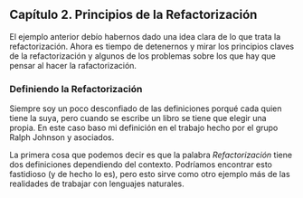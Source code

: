 ## Capítulo 2. Principios de la Refactorización

El ejemplo anterior debío habernos dado una idea clara de lo que trata la refactorización. Ahora
es tiempo de detenernos y mirar los principios claves de la refactorización y algunos de los problemas
sobre los que hay que pensar al hacer la rafactorización.

### Definiendo la Refactorización

Siempre soy un poco desconfiado de las definiciones porqué cada quien tiene la suya,
pero cuando se escribe un libro se tiene que elegir una propia. En este caso baso mi
definición en el trabajo hecho por el grupo Ralph Johnson y asociados.

La primera cosa que podemos decir es que la palabra *Refactorización* tiene dos definiciones
dependiendo del contexto. Podríamos encontrar esto fastidioso (y de hecho lo es), pero
esto sirve como otro ejemplo más de las realidades de trabajar con lenguajes naturales.
